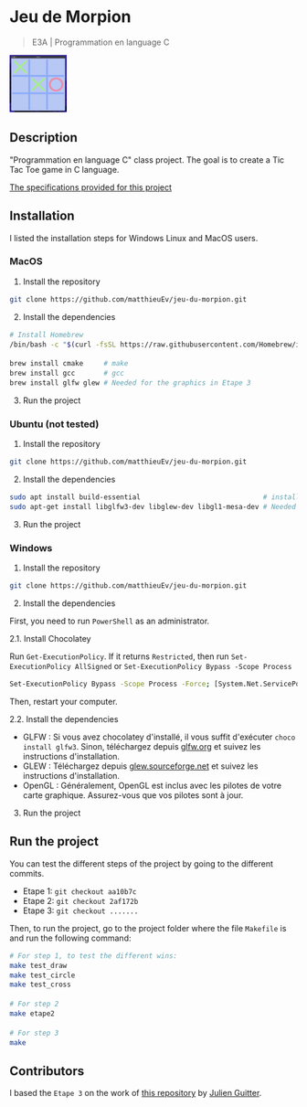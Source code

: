 # Jeu de Morpion
> E3A | Programmation en language C

<img src="./src/resources/image.png" alt="Status" width="100" height="100" />

## Description

"Programmation en language C" class project. The goal is to create a Tic Tac Toe game in C language.

[The specifications provided for this project](https://github.com/matthieuEv/jeu-du-morpion/blob/main/support_projet_dirige_pplc.pdf)

## Installation

I listed the installation steps for Windows Linux and MacOS users.

### MacOS

1. Install the repository
```bash
git clone https://github.com/matthieuEv/jeu-du-morpion.git
```

2. Install the dependencies
```bash
# Install Homebrew
/bin/bash -c "$(curl -fsSL https://raw.githubusercontent.com/Homebrew/install/HEAD/install.sh)"

brew install cmake     # make
brew install gcc       # gcc
brew install glfw glew # Needed for the graphics in Etape 3
```

3. Run the project


### Ubuntu (not tested)

1. Install the repository
```bash
git clone https://github.com/matthieuEv/jeu-du-morpion.git
```

2. Install the dependencies
```bash
sudo apt install build-essential                              # install gcc and make
sudo apt-get install libglfw3-dev libglew-dev libgl1-mesa-dev # Needed for the graphics in Etape 3
```

3. Run the project


### Windows

1. Install the repository
```bash
git clone https://github.com/matthieuEv/jeu-du-morpion.git
```

2. Install the dependencies

First, you need to run `PowerShell` as an administrator.

2.1. Install Chocolatey

Run `Get-ExecutionPolicy`. If it returns `Restricted`, then run `Set-ExecutionPolicy AllSigned` or `Set-ExecutionPolicy Bypass -Scope Process`

```bash
Set-ExecutionPolicy Bypass -Scope Process -Force; [System.Net.ServicePointManager]::SecurityProtocol = [System.Net.ServicePointManager]::SecurityProtocol -bor 3072; iex ((New-Object System.Net.WebClient).DownloadString('https://community.chocolatey.org/install.ps1'))
```

Then, restart your computer.

2.2. Install the dependencies

- GLFW : Si vous avez chocolatey d'installé, il vous suffit d'exécuter `choco install glfw3`. Sinon, téléchargez depuis [glfw.org](https://www.glfw.org/download.html) et suivez les instructions d'installation.
- GLEW : Téléchargez depuis [glew.sourceforge.net](https://glew.sourceforge.net/) et suivez les instructions d'installation.
- OpenGL : Généralement, OpenGL est inclus avec les pilotes de votre carte graphique. Assurez-vous que vos pilotes sont à jour.

3. Run the project

## Run the project

You can test the different steps of the project by going to the different commits.

- Etape 1: `git checkout aa10b7c`
- Etape 2: `git checkout 2af172b`
- Etape 3: `git checkout .......`

Then, to run the project, go to the project folder where the file `Makefile` is and run the following command:

```bash
# For step 1, to test the different wins:
make test_draw
make test_circle
make test_cross

# For step 2
make etape2

# For step 3
make
```

## Contributors

I based the `Etape 3` on the work of [this repository](https://github.com/JulienGuitter/2D-OpenGL-Interface) by [Julien Guitter](https://github.com/JulienGuitter).